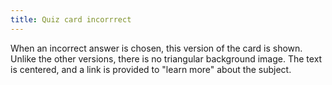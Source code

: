 ```yaml
---
title: Quiz card incorrrect
---
```

When an incorrect answer is chosen, this version of the card is shown. Unlike the other versions, there is no triangular background image. The text is centered, and a link is provided to "learn more" about the subject.